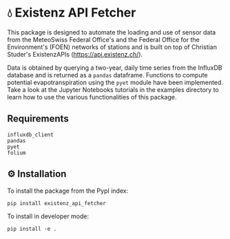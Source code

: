 # :droplet: Existenz API Fetcher

This package is designed to automate the loading and use of sensor data from the MeteoSwiss Federal Office's
and the Federal Office for the Environment's (FOEN) networks of stations and is built on top of Christian Studer's ExistenzAPIs (https://api.existenz.ch/).

Data is obtained by querying a two-year, daily time series from the InfluxDB database and is returned as a `pandas` dataframe.
Functions to compute potential evapotranspiration using the `pyet` module have been implemented.
Take a look at the Jupyter Notebooks tutorials in the examples directory to learn how to use the various functionalities of this package.

## Requirements
```
influxdb_client
pandas
pyet
folium
```

## :gear: Installation
To install the package from the PypI index:

`pip install existenz_api_fetcher`

To install in developer mode:

`pip install -e .`

